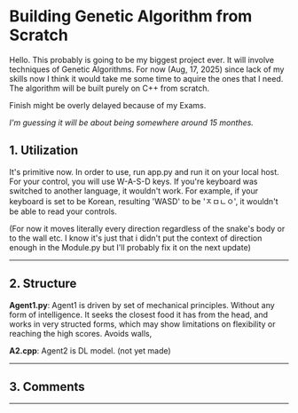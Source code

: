 # Building Genetic Algorithm from Scratch

Hello. This probably is going to be my biggest project ever.
It will involve techniques of Genetic Algorithms.
For now (Aug, 17, 2025) since lack of my skills now
I think it would take me some time to aquire the ones that I need.
The algorithm will be built purely on C++ from scratch.

Finish might be overly delayed because of my Exams.

*I'm guessing it will be about being somewhere around 15 monthes.*


## 1. Utilization
It's primitive now.
In order to use, run app.py and run it on your local host.
For your control, you will use W-A-S-D keys.
If you're keyboard was switched to another language, it wouldn't work.
For example, if your keyboard is set to be Korean, resulting 'WASD' to be 'ㅈㅁㄴㅇ',
it wouldn't be able to read your controls.

(For now it moves literally every direction regardless of the snake's body
or to the wall etc. I know it's just that i didn't put the context of
direction enough in the Module.py but I'll probably fix it on the next update)

---
## 2. Structure
**Agent1.py**: Agent1 is driven by set of mechanical principles. Without any form of intelligence.
It seeks the closest food it has from the head, and works in very structed forms, which may show limitations
on flexibility or reaching the high scores. Avoids walls, 

**A2.cpp**: Agent2 is DL model. (not yet made)

---

## 3. Comments
---
